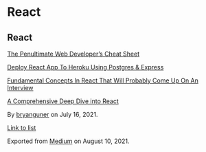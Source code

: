 React
=====

React
-----

[The Penultimate Web Developer’s Cheat Sheet](https://medium.com/p/a02a423139a4)

[Deploy React App To Heroku Using Postgres & Express](https://medium.com/p/70b7ea807986)

[Fundamental Concepts In React That Will Probably Come Up On An Interview](https://medium.com/p/5495b6421287)

[A Comprehensive Deep Dive into React](https://medium.com/p/1965dcde8d4f)

By <a href="https://medium.com/@bryanguner" class="p-author h-card">bryanguner</a> on July 16, 2021.

[Link to list](https://medium.com/@bryanguner/list/b08df45f1ae5)

Exported from [Medium](https://medium.com) on August 10, 2021.
